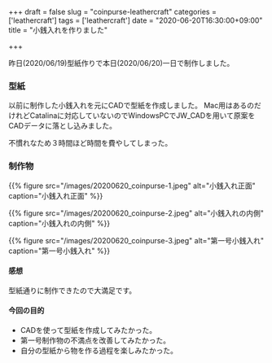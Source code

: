 +++
draft = false
slug = "coinpurse-leathercraft"
categories = ['leathercraft']
tags = ['leathercraft']
date = "2020-06-20T16:30:00+09:00"
title = "小銭入れを作りました"

+++

昨日(2020/06/19)型紙作りで本日(2020/06/20)一日で制作しました。

### 型紙

以前に制作した小銭入れを元にCADで型紙を作成しました。
Mac用はあるのだけれどCatalinaに対応していないのでWindowsPCでJW_CADを用いて原案を
CADデータに落とし込みました。

不慣れなため３時間ほど時間を費やしてしまった。

<!--more-->

### 制作物

{{% figure src="/images/20200620_coinpurse-1.jpeg" alt="小銭入れ正面" caption="小銭入れ正面" %}}

{{% figure src="/images/20200620_coinpurse-2.jpeg" alt="小銭入れの内側" caption="小銭入れの内側" %}}

{{% figure src="/images/20200620_coinpurse-3.jpeg" alt="第一号小銭入れ" caption="第一号小銭入れ" %}}

#### 感想

型紙通りに制作できたので大満足です。

#### 今回の目的

- CADを使って型紙を作成してみたかった。
- 第一号制作物の不満点を改善してみたかった。
- 自分の型紙から物を作る過程を楽しみたかった。
